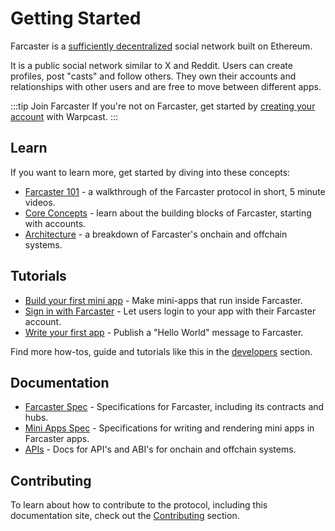 # Getting Started

Farcaster is a [sufficiently decentralized](https://www.varunsrinivasan.com/2022/01/11/sufficient-decentralization-for-social-networks) social network built on Ethereum.

It is a public social network similar to X and Reddit. Users can create profiles, post "casts" and follow others. They own their accounts and relationships with other users and are free to move between different apps.

:::tip Join Farcaster
If you're not on Farcaster, get started by [creating your account](https://www.warpcast.com/) with Warpcast.
:::

## Learn

If you want to learn more, get started by diving into these concepts:

- [Farcaster 101](https://www.youtube.com/playlist?list=PL0eq1PLf6eUdm35v_840EGLXkVJDhxhcF) - a walkthrough of the Farcaster protocol in short, 5 minute videos.
- [Core Concepts](/learn/what-is-farcaster/accounts) - learn about the building blocks of Farcaster, starting with accounts.
- [Architecture](/learn/architecture/overview) - a breakdown of Farcaster's onchain and offchain systems.

## Tutorials

- [Build your first mini app](/developers/frames/getting-started) - Make mini-apps that run inside Farcaster.
- [Sign in with Farcaster](/auth-kit/installation) - Let users login to your app with their Farcaster account.
- [Write your first app](/developers/index) - Publish a "Hello World" message to Farcaster.

Find more how-tos, guide and tutorials like this in the [developers](/developers/) section.

## Documentation

- [Farcaster Spec](https://github.com/farcasterxyz/protocol) - Specifications for Farcaster, including its contracts and hubs.
- [Mini Apps Spec](/developers/frames/spec) - Specifications for writing and rendering mini apps in Farcaster apps.
- [APIs](/reference/) - Docs for API's and ABI's for onchain and offchain systems.

## Contributing

To learn about how to contribute to the protocol, including this documentation site, check out
the [Contributing](/learn/contributing/overview) section.
